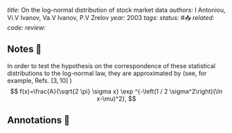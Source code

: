 *title:* On the log-normal distribution of stock market data
*authors:* I Antoniou, Vi.V Ivanov, Va.V Ivanov, P.V Zrelov
*year:* 2003
*tags:* 
*status:* #📥
*related:*
*code:*
*review:*

## Notes 📍

In order to test the hypothesis on the correspondence of these statistical distributions to the log-normal law, they are approximated by (see, for example, Refs. $[3,10]$ )
$$
f(x)=\frac{A}{\sqrt{2 \pi} \sigma x} \exp ^{-\left(1 / 2 \sigma^2\right)(\ln x-\mu)^2},
$$

## Annotations 📖